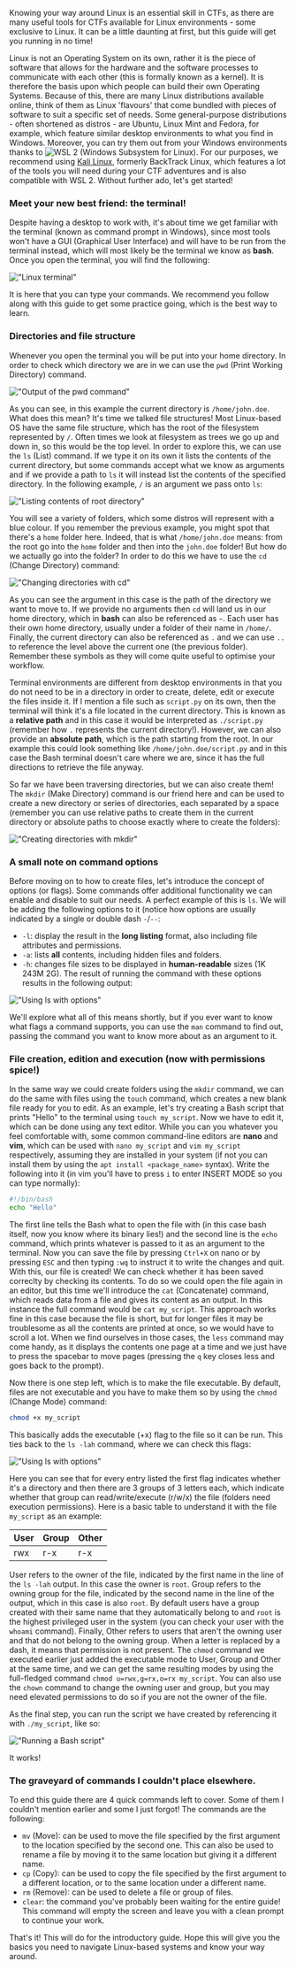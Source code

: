 Knowing your way around Linux is an essential skill in CTFs, as there are many useful tools for CTFs available for 
Linux environments - some exclusive to Linux. It can be a little daunting at first, but this guide will
get you running in no time!

Linux is not an Operating System on its own, rather it is the piece of software that allows for the hardware and the
software processes to communicate with each other (this is formally known as a kernel). It is therefore the basis 
upon which people can build their own Operating Systems. Because of this, there are many Linux distributions 
available online, think of them as Linux 'flavours' that come bundled with pieces of software to suit a specific set 
of needs. Some general-purpose distributions - often shortened as distros - are Ubuntu, Linux Mint and Fedora, for 
example, which feature similar desktop environments to what you find in Windows. Moreover, you can try them out from 
your Windows environments thanks to 
![WSL 2](https://learn.microsoft.com/en-us/windows/wsl/install) (Windows Subsystem for Linux).
For our purposes, we recommend using [Kali Linux](https://www.kali.org/get-kali/), formerly BackTrack Linux, which 
features a lot of the tools you will need during your CTF adventures and is also compatible with WSL 2. Without 
further ado, let's get started!

### Meet your new best friend: the terminal!
Despite having a desktop to work with, it's about time we get familiar with the terminal (known as command prompt
in Windows), since most tools won't have a GUI (Graphical User Interface) and will have to be run from the
terminal instead, which will most likely be the terminal we know as **bash**. Once you open the terminal, you will 
find the following: 

!["Linux terminal"](https://github.com/Vintrae/How-To-CTF/blob/main/images/linux_cmd.png?raw=true "Linux terminal")

It is here that you can type your commands. We recommend you follow along with this guide to get some practice
going, which is the best way to learn.

### Directories and file structure
Whenever you open the terminal you will be put into your home directory. In order to check which directory we are
in we can use the `pwd` (Print Working Directory) command.

!["Output of the pwd command"](https://github.com/Vintrae/How-To-CTF/blob/main/images/linux_pwd.png?raw=true "Output of the pwd command")

As you can see, in this example the current directory is `/home/john.doe`. What does this mean? It's time we talked
file structures! Most Linux-based OS have the same file structure, which has the root of the filesystem represented
by `/`. Often times we look at filesystem as trees we go up and down in, so this would be the top level. In order
to explore this, we can use the `ls` (List) command. If we type it on its own it lists the contents of the current
directory, but some commands accept what we know as arguments and if we provide a path to `ls` it will instead list
the contents of the specified directory. In the following example, `/` is an argument we pass onto `ls`:

!["Listing contents of root directory"](https://github.com/Vintrae/How-To-CTF/blob/main/images/linux_ls.png?raw=true "Listing contents of root directory")

You will see a variety of folders, which some distros will represent with a blue colour. If you remember the previous
example, you might spot that there's a `home` folder here. Indeed, that is what `/home/john.doe` means: from the root
go into the `home` folder and then into the `john.doe` folder! But how do we actually go into the folder? In order to 
do this we have to use the `cd` (Change Directory) command:

!["Changing directories with cd"](https://github.com/Vintrae/How-To-CTF/blob/main/images/linux_cd.png?raw=true "Changing directories with cd")

As you can see the argument in this case is the path of the directory we want to move to. If we provide no arguments
then `cd` will land us in our home directory, which in **bash** can also be referenced as `~`. Each user has their own
home directory, usually under a folder of their name in `/home/`. Finally, the current directory can also be referenced 
as `.` and we can use `..` to reference the level above the current one (the previous folder). Remember these symbols 
as they will come quite useful to optimise your workflow.

Terminal environments are different from desktop environments in that you do not need to be in a directory in order to
create, delete, edit or execute the files inside it. If I mention a file such as `script.py` on its own, then the
terminal will think it's a file located in the current directory. This is known as a **relative path** and in this case
it would be interpreted as `./script.py` (remember how `.` represents the current directory!). However, we can also
provide an **absolute path**, which is the path starting from the root. In our example this could look something like
`/home/john.doe/script.py` and in this case the Bash terminal doesn't care where we are, since it has the full directions
to retrieve the file anyway.

So far we have been traversing directories, but we can also create them! The `mkdir` (Make Directory) command is our 
friend here and can be used to create a new directory or series of directories, each separated by a space (remember 
you can use relative paths to create them in the current directory or absolute paths to choose exactly where to create 
the folders):

!["Creating directories with mkdir"](https://github.com/Vintrae/How-To-CTF/blob/main/images/linux_mkdir.png?raw=true "Creating directories with mkdir")

### A small note on command options 

Before moving on to how to create files, let's introduce the concept of options (or flags). Some commands offer
additional functionality we can enable and disable to suit our needs. A perfect example of this is `ls`. We will be
adding the following options to it (notice how options are usually indicated by a single or double dash `-`/`--`:
- `-l`: display the result in the **long listing** format, also including file attributes and permissions.
- `-a`: lists **all** contents, including hidden files and folders.
- `-h`: changes file sizes to be displayed in **human-readable**  sizes (1K 243M 2G).
The result of running the command with these options results in the following output:

!["Using ls with options"](https://github.com/Vintrae/How-To-CTF/blob/main/images/linux_ls_options.png?raw=true "Using ls with options")

We'll explore what all of this means shortly, but if you ever want to know what flags a command supports, you can use the
`man` command to find out, passing the command you want to know more about as an argument to it.

### File creation, edition and execution (now with permissions spice!)

In the same way we could create folders using the `mkdir` command, we can do the same with files using the `touch` command, 
which creates a new blank file ready for you to edit. As an example, let's try creating a Bash script that prints "Hello" 
to the terminal using `touch my_script`. Now we have to edit it, which can be done using any text editor. While you can you 
whatever you feel comfortable with, some common command-line editors are **nano** and **vim**, which can be used with 
`nano my_script` and `vim my_script` respectively, assuming they are installed in your system (if not you can install them 
by using the `apt install <package_name>` syntax). Write the following into it (in vim you'll have to press `i` to enter 
INSERT MODE so you can type normally):
```bash
#!/bin/bash
echo "Hello"
```
The first line tells the Bash what to open the file with (in this case bash itself, now you know where its binary lies!) and
the second line is the `echo` command, which prints whatever is passed to it as an argument to the terminal. Now you can save
the file by pressing `Ctrl+X` on nano or by pressing `ESC` and then typing `:wq` to instruct it to write the changes and quit.
With this, our file is created! We can check whether it has been saved correclty by checking its contents. To do so we could
open the file again in an editor, but this time we'll introduce the `cat` (Concatenate) command, which reads data from a file
and gives its content as an output. In this instance the full command would be `cat my_script`. This approach works fine in this
case because the file is short, but for longer files it may be troublesome as all the contents are printed at once, so we would
have to scroll a lot. When we find ourselves in those cases, the `less` command may come handy, as it displays the contents one
page at a time and we just have to press the spacebar to move pages (pressing the `q` key closes less and goes back to the prompt).

Now there is one step left, which is to make the file executable. By default, files are not executable and you have to make them 
so by using the `chmod` (Change Mode) command:

```bash
chmod +x my_script
```

This basically adds the executable (+x) flag to the file so it can be run. This ties back to the `ls -lah` command, where we
can check this flags:

!["Using ls with options"](https://github.com/Vintrae/How-To-CTF/blob/main/images/linux_ls_options_2.png?raw=true "Using ls with options")

Here you can see that for every entry listed the first flag indicates whether it's a directory and then there are 3 groups of
3 letters each, which indicate whether that group can read/write/execute (r/w/x) the file (folders need execution permissions). Here is
a basic table to understand it with the file `my_script` as an example:

| User         | Group     | Other |
|--------------|-----------|-------|
| rwx          | r-x       | r-x   |

User refers to the owner of the file, indicated by the first name in the line of the `ls -lah` output. In this case the owner is
`root`. Group refers to the owning group for the file, indicated by the second name in the line of the output, which in this case is
also `root`. By default users have a group created with their same name that they automatically belong to and `root` is the highest
privileged user in the system (you can check your user with the `whoami` command). Finally, Other refers to users that aren't the
owning user and that do not belong to the owning group. When a letter is replaced by a dash, it means that permission is not present.
The `chmod` command we executed earlier just added the executable mode to User, Group and Other at the same time, and we can get the
same resulting modes by using the full-fledged command `chmod u=rwx,g=rx,o=rx my_script`. You can also use the `chown` command to change
the owning user and group, but you may need elevated permissions to do so if you are not the owner of the file.

As the final step, you can run the script we have created by referencing it with `./my_script`, like so:

!["Running a Bash script"](https://github.com/Vintrae/How-To-CTF/blob/main/images/linux_script.png?raw=true "Running a Bash script")

It works!

### The graveyard of commands I couldn't place elsewhere.

To end this guide there are 4 quick commands left to cover. Some of them I couldn't mention earlier and some I just forgot! The commands
are the following:
- `mv` (Move): can be used to move the file specified by the first argument to the location specified by the second one. This can also
be used to rename a file by moving it to the same location but giving it a different name.
- `cp` (Copy): can be used to copy the file specified by the first argument to a different location, or to the same location under a
different name.
- `rm` (Remove): can be used to delete a file or group of files.
- `clear`: the command you've probably been waiting for the entire guide! This command will empty the screen and leave you with a clean
prompt to continue your work.

That's it! This will do for the introductory guide. Hope this will give you the basics you need to navigate Linux-based systems and know
your way around. 




